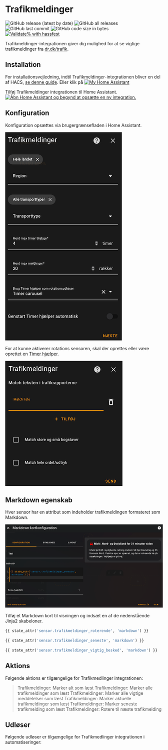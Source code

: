# Trafikmeldinger

![GitHub release (latest by date)](https://img.shields.io/github/v/release/kgn3400/trafikmeldinger)
![GitHub all releases](https://img.shields.io/github/downloads/kgn3400/trafikmeldinger/total)
![GitHub last commit](https://img.shields.io/github/last-commit/kgn3400/trafikmeldinger)
![GitHub code size in bytes](https://img.shields.io/github/languages/code-size/kgn3400/trafikmeldinger)
[![Validate% with hassfest](https://github.com/kgn3400/trafikmeldinger/workflows/Validate%20with%20hassfest/badge.svg)](https://github.com/kgn3400/trafikmeldinger/actions/workflows/hassfest.yaml)

Trafikmeldinger-integrationen giver dig mulighed for at se vigtige trafikmeldinger fra [dr.dk/trafik](https://dr.dk/trafik).

## Installation

For installationsvejledning, indtil Trafikmeldinger-integrationen bliver en del af HACS, [se denne guide](https://hacs.xyz/docs/faq/custom_repositories).
Eller klik på
[![My Home Assistant](https://img.shields.io/badge/Home%20Assistant-%2341BDF5.svg?style=flat&logo=home-assistant&label=Add%20to%20HACS)](https://my.home-assistant.io/redirect/hacs_repository/?owner=kgn3400&repository=trafikmeldinger&category=integration)

Tilføj Trafikmeldinger integrationen til Home Assistant.
[![Åbn Home Assistant og begynd at opsætte en ny integration.](https://my.home-assistant.io/badges/config_flow_start.svg)](https://my.home-assistant.io/redirect/config_flow_start/?domain=trafikmeldinger)

## Konfiguration

Konfiguration opsættes via brugergrænsefladen i Home Assistant.

![Config 1](https://github.com/kgn3400/trafikmeldinger/blob/main/assets/config_1.png)

For at kunne aktiverer rotations sensoren, skal der oprettes eller være oprettet en [Timer hjælper](https://www.home-assistant.io/integrations/timer/).

![Config 2](https://github.com/kgn3400/trafikmeldinger/blob/main/assets/config_2.png)

## Markdown egenskab

Hver sensor har en attribut som indeholder trafikmeldingen formateret som Markdown.

![Markdown kort konfiguration](https://github.com/kgn3400/trafikmeldinger/blob/main/assets/md_card_config.png)

Tilføj et Markdown kort til visningen og indsæt en af de nedenstående Jinja2 skabeloner.

```Python
{{ state_attr('sensor.trafikmeldinger_roterende', 'markdown') }}
```

```Python
{{ state_attr('sensor.trafikmeldinger_seneste', 'markdown') }}
```

```Python
{{ state_attr('sensor.trafikmeldinger_vigtig_besked', 'markdown') }}
```

## Aktions

Følgende aktions er tilgængelige for Trafikmedlinger integrationen:

>Trafikmeldinger: Marker alt som læst
>Trafikmeldinger: Marker alle trafikmeldinger som læst
>Trafikmeldinger: Marker alle vigtige meddelelser som læst
>Trafikmeldinger: Marker aktuelle trafikmeldinger som læst
>Trafikmeldinger: Marker seneste trafikmelding som læst
>Trafikmeldinger: Rotere til næste trafikmelding

## Udløser

Følgende udløser er tilgængelige for Trafikmedlinger integrationen i automatiseringer:
